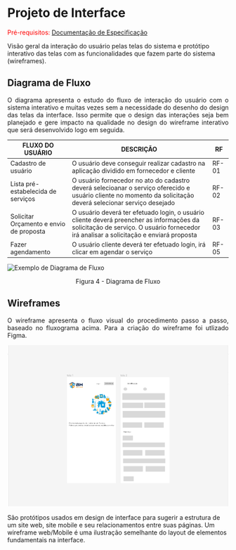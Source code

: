 
# Projeto de Interface

<span style="color:red">Pré-requisitos: <a href="2-Especificação do Projeto.md"> Documentação de Especificação</a></span>

Visão geral da interação do usuário pelas telas do sistema e protótipo interativo das telas com as funcionalidades que fazem parte do sistema (wireframes).

## Diagrama de Fluxo

<p align="justify">O diagrama apresenta o estudo do fluxo de interação do usuário com o sistema interativo e  muitas vezes sem a necessidade do desenho do design das telas da interface. Isso permite que o design das interações seja bem planejado e gere impacto na qualidade no design do wireframe interativo que será desenvolvido logo em seguida.</p>

|FLUXO DO USUÁRIO| DESCRIÇÃO | RF |
|--|-------------------------------------------------------|----------------------|
|Cadastro de usuário | O usuário deve conseguir realizar cadastro na aplicação dividido em fornecedor e cliente| RF-01 |
|Lista pré-estabelecida de serviços| O usuário fornecedor no ato do cadastro deverá selecioanar o serviço oferecido e usuário cliente no momento da solicitação deverá selecionar serviço desejado| RF-02 |
|Solicitar Orçamento e envio de proposta|O usuário deverá ter efetuado login, o usuário cliente deverá preencher as informações da solicitação de serviço. O usuário fornecedor irá analisar a solicitação e enviará proposta| RF-03 || RF-04| |
|Fazer agendamento|O usuário cliente deverá ter efetuado login, irá clicar em agendar o serviço | RF-05 || RF-06 | |


![Exemplo de Diagrama de Fluxo](../docs/img/Fluxograma%20usu%C3%A1rio%20cliente%20ou%20fornecedor.png )
<p align="center">Figura 4  - Diagrama de Fluxo</p>




## Wireframes
<p align="justify">O wireframe apresenta o fluxo visual do procedimento passo a passo, baseado no fluxograma acima. Para a criação do wireframe foi utlizado Figma.</p>

![Exemplo de Wireframe](../docs/img/Capturar.png)

São protótipos usados em design de interface para sugerir a estrutura de um site web, site mobile e seu relacionamentos entre suas páginas. Um wireframe web/Mobile é uma ilustração semelhante do layout de elementos fundamentais na interface.
 

